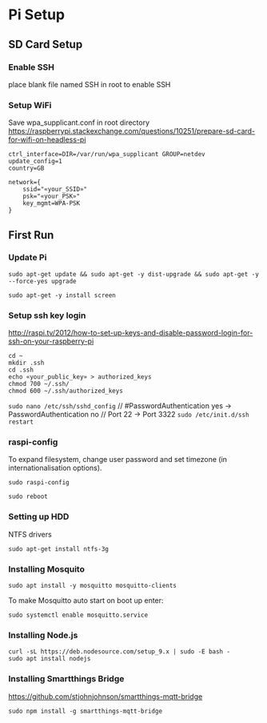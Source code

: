 # Pi Setup

## SD Card Setup 

### Enable SSH

place blank file named SSH in root to enable SSH

### Setup WiFi

Save wpa_supplicant.conf in root directory
https://raspberrypi.stackexchange.com/questions/10251/prepare-sd-card-for-wifi-on-headless-pi

```
ctrl_interface=DIR=/var/run/wpa_supplicant GROUP=netdev
update_config=1
country=GB

network={
    ssid="«your_SSID»"
    psk="«your_PSK»"
    key_mgmt=WPA-PSK
}
```
## First Run

### Update Pi

 ```
sudo apt-get update && sudo apt-get -y dist-upgrade && sudo apt-get -y --force-yes upgrade

sudo apt-get -y install screen
```


### Setup ssh key login

http://raspi.tv/2012/how-to-set-up-keys-and-disable-password-login-for-ssh-on-your-raspberry-pi

```
cd ~
mkdir .ssh
cd .ssh
echo «your_public_key» > authorized_keys
chmod 700 ~/.ssh/
chmod 600 ~/.ssh/authorized_keys
```
`sudo nano /etc/ssh/sshd_config` // #PasswordAuthentication yes -> PasswordAuthentication no
                                 // Port 22 -> Port 3322
`sudo /etc/init.d/ssh restart`


### raspi-config

To expand filesystem, change user password and set timezone (in internationalisation options).

`sudo raspi-config`

`sudo reboot`


### Setting up HDD


NTFS drivers
```
sudo apt-get install ntfs-3g
```

### Installing Mosquito
```
sudo apt install -y mosquitto mosquitto-clients
```
To make Mosquitto auto start on boot up enter:
```
sudo systemctl enable mosquitto.service
```

### Installing Node.js
```
curl -sL https://deb.nodesource.com/setup_9.x | sudo -E bash -
sudo apt install nodejs
```

### Installing Smartthings Bridge

https://github.com/stjohnjohnson/smartthings-mqtt-bridge

```
sudo npm install -g smartthings-mqtt-bridge
```

